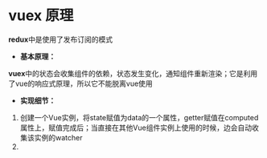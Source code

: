 # vuex 原理

**redux**中是使用了发布订阅的模式



- **基本原理：**

**vuex**中的状态会收集组件的依赖，状态发生变化，通知组件重新渲染；它是利用了vue的响应式原理，所以它不能脱离vue使用



- **实现细节：**

1. 创建一个Vue实例，将state赋值为data的一个属性，getter赋值在computed属性上，赋值完成后；当直接在其他Vue组件实例上使用的时候，边会自动收集该实例的watcher
2. 

